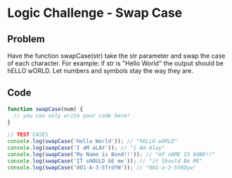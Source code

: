 # Logic Challenge - Swap Case

## Problem

Have the function swapCase(str) take the str parameter and swap the case of each character. For example: if str is "Hello World" the output should be hELLO wORLD. Let numbers and symbols stay the way they are.

## Code

```JavaScript
function swapCase(num) {
  // you can only write your code here!
}

// TEST CASES
console.log(swapCase('Hello World')); // "hELLO wORLD"
console.log(swapCase('I aM aLAY')); // "i Am Alay"
console.log(swapCase('My Name is Bond!!')); // "mY nAME IS bOND!!"
console.log(swapCase('IT sHOULD bE me')); // "it Should Be ME"
console.log(swapCase('001-A-3-5TrdYW')); // "001-a-3-5tRDyw"
```
